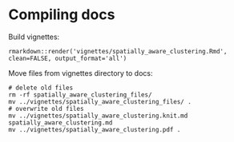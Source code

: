 # Compiling docs

Build vignettes:
```
rmarkdown::render('vignettes/spatially_aware_clustering.Rmd', clean=FALSE, output_format='all')
```

Move files from vignettes directory to docs:
```
# delete old files
rm -rf spatially_aware_clustering_files/
mv ../vignettes/spatially_aware_clustering_files/ .
# overwrite old files
mv ../vignettes/spatially_aware_clustering.knit.md  spatially_aware_clustering.md
mv ../vignettes/spatially_aware_clustering.pdf .
```